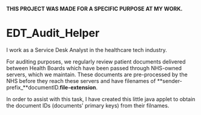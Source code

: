 **THIS PROJECT WAS MADE FOR A SPECIFIC PURPOSE AT MY WORK.**

# EDT_Audit_Helper

I work as a Service Desk Analyst in the healthcare tech industry. 

For auditing purposes, we regularly review patient documents delivered between Health Boards which have been passed through NHS-owned servers, which we maintain.
These documents are pre-processed by the NHS before they reach these servers and have filenames of **sender-prefix_**documentID.**file-extension**.

In order to assist with this task, I have created this little java applet to obtain the document IDs (documents' primary keys) from their filnames.
